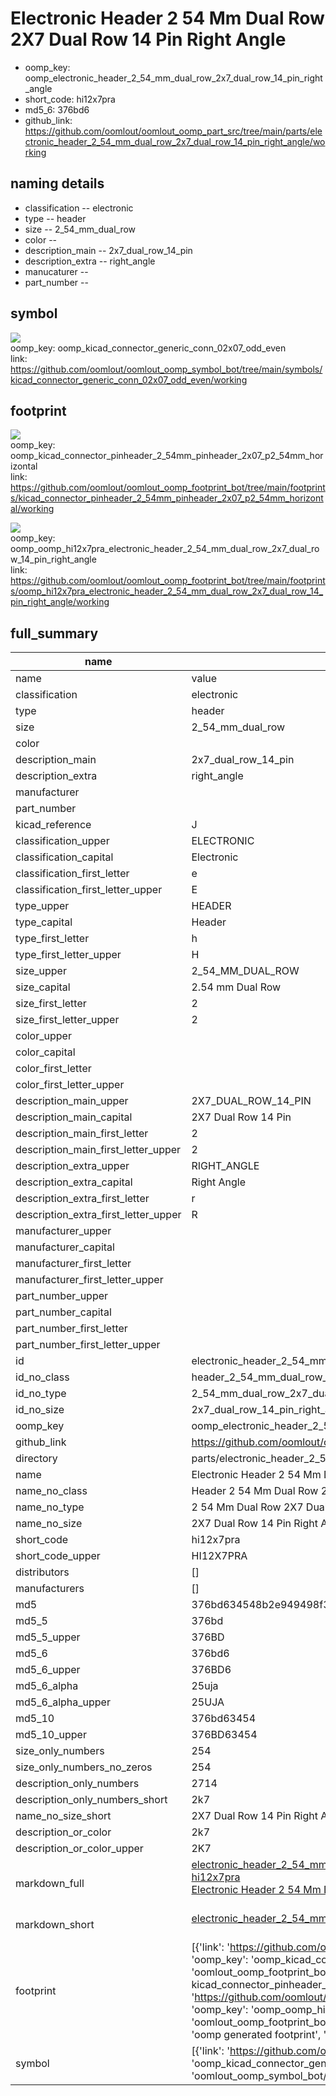 # Electronic Header 2 54 Mm Dual Row 2X7 Dual Row 14 Pin Right Angle

  
* oomp_key: oomp_electronic_header_2_54_mm_dual_row_2x7_dual_row_14_pin_right_angle 
* short_code: hi12x7pra
* md5_6: 376bd6  
* github_link: https://github.com/oomlout/oomlout_oomp_part_src/tree/main/parts/electronic_header_2_54_mm_dual_row_2x7_dual_row_14_pin_right_angle/working  
## naming details
* classification -- electronic
* type -- header
* size -- 2_54_mm_dual_row
* color -- 
* description_main -- 2x7_dual_row_14_pin
* description_extra -- right_angle
* manucaturer -- 
* part_number -- 



## symbol

![](symbol/{index}/working/working_600.png)  
oomp_key: oomp_kicad_connector_generic_conn_02x07_odd_even  
link: https://github.com/oomlout/oomlout_oomp_symbol_bot/tree/main/symbols/kicad_connector_generic_conn_02x07_odd_even/working  

## footprint

![](footprint/{index}/working/working_600.png)  
oomp_key: oomp_kicad_connector_pinheader_2_54mm_pinheader_2x07_p2_54mm_horizontal  
link: https://github.com/oomlout/oomlout_oomp_footprint_bot/tree/main/footprints/kicad_connector_pinheader_2_54mm_pinheader_2x07_p2_54mm_horizontal/working  

![](footprint/{index}/working/working_600.png)  
oomp_key: oomp_oomp_hi12x7pra_electronic_header_2_54_mm_dual_row_2x7_dual_row_14_pin_right_angle  
link: https://github.com/oomlout/oomlout_oomp_footprint_bot/tree/main/footprints/oomp_hi12x7pra_electronic_header_2_54_mm_dual_row_2x7_dual_row_14_pin_right_angle/working  

## full_summary
| name | value | 
| --- | --- | 
| name | value | 
| classification | electronic | 
| type | header | 
| size | 2_54_mm_dual_row | 
| color |  | 
| description_main | 2x7_dual_row_14_pin | 
| description_extra | right_angle | 
| manufacturer |  | 
| part_number |  | 
| kicad_reference | J | 
| classification_upper | ELECTRONIC | 
| classification_capital | Electronic | 
| classification_first_letter | e | 
| classification_first_letter_upper | E | 
| type_upper | HEADER | 
| type_capital | Header | 
| type_first_letter | h | 
| type_first_letter_upper | H | 
| size_upper | 2_54_MM_DUAL_ROW | 
| size_capital | 2.54 mm Dual Row | 
| size_first_letter | 2 | 
| size_first_letter_upper | 2 | 
| color_upper |  | 
| color_capital |  | 
| color_first_letter |  | 
| color_first_letter_upper |  | 
| description_main_upper | 2X7_DUAL_ROW_14_PIN | 
| description_main_capital | 2X7 Dual Row 14 Pin | 
| description_main_first_letter | 2 | 
| description_main_first_letter_upper | 2 | 
| description_extra_upper | RIGHT_ANGLE | 
| description_extra_capital | Right Angle | 
| description_extra_first_letter | r | 
| description_extra_first_letter_upper | R | 
| manufacturer_upper |  | 
| manufacturer_capital |  | 
| manufacturer_first_letter |  | 
| manufacturer_first_letter_upper |  | 
| part_number_upper |  | 
| part_number_capital |  | 
| part_number_first_letter |  | 
| part_number_first_letter_upper |  | 
| id | electronic_header_2_54_mm_dual_row_2x7_dual_row_14_pin_right_angle | 
| id_no_class | header_2_54_mm_dual_row_2x7_dual_row_14_pin_right_angle | 
| id_no_type | 2_54_mm_dual_row_2x7_dual_row_14_pin_right_angle | 
| id_no_size | 2x7_dual_row_14_pin_right_angle | 
| oomp_key | oomp_electronic_header_2_54_mm_dual_row_2x7_dual_row_14_pin_right_angle | 
| github_link | https://github.com/oomlout/oomlout_oomp_part_src/tree/main/parts/electronic_header_2_54_mm_dual_row_2x7_dual_row_14_pin_right_angle/working | 
| directory | parts/electronic_header_2_54_mm_dual_row_2x7_dual_row_14_pin_right_angle | 
| name | Electronic Header 2 54 Mm Dual Row 2X7 Dual Row 14 Pin Right Angle | 
| name_no_class | Header 2 54 Mm Dual Row 2X7 Dual Row 14 Pin Right Angle | 
| name_no_type | 2 54 Mm Dual Row 2X7 Dual Row 14 Pin Right Angle | 
| name_no_size | 2X7 Dual Row 14 Pin Right Angle | 
| short_code | hi12x7pra | 
| short_code_upper | HI12X7PRA | 
| distributors | [] | 
| manufacturers | [] | 
| md5 | 376bd634548b2e949498f34ac3579c6e | 
| md5_5 | 376bd | 
| md5_5_upper | 376BD | 
| md5_6 | 376bd6 | 
| md5_6_upper | 376BD6 | 
| md5_6_alpha | 25uja | 
| md5_6_alpha_upper | 25UJA | 
| md5_10 | 376bd63454 | 
| md5_10_upper | 376BD63454 | 
| size_only_numbers | 254 | 
| size_only_numbers_no_zeros | 254 | 
| description_only_numbers | 2714 | 
| description_only_numbers_short | 2k7 | 
| name_no_size_short | 2X7 Dual Row 14 Pin Right Angle | 
| description_or_color | 2k7 | 
| description_or_color_upper | 2K7 | 
| markdown_full | [electronic_header_2_54_mm_dual_row_2x7_dual_row_14_pin_right_angle](https://github.com/oomlout/oomlout_oomp_part_src/tree/main/parts/electronic_header_2_54_mm_dual_row_2x7_dual_row_14_pin_right_angle/working)<br>[hi12x7pra](https://github.com/oomlout/oomlout_oomp_part_src/tree/main/parts/electronic_header_2_54_mm_dual_row_2x7_dual_row_14_pin_right_angle/working)<br>[Electronic Header 2 54 Mm Dual Row 2X7 Dual Row 14 Pin Right Angle](https://github.com/oomlout/oomlout_oomp_part_src/tree/main/parts/electronic_header_2_54_mm_dual_row_2x7_dual_row_14_pin_right_angle/working)<br><br> | 
| markdown_short | [electronic_header_2_54_mm_dual_row_2x7_dual_row_14_pin_right_angle](https://github.com/oomlout/oomlout_oomp_part_src/tree/main/parts/electronic_header_2_54_mm_dual_row_2x7_dual_row_14_pin_right_angle/working)<br><br> | 
| footprint | [{'link': 'https://github.com/oomlout/oomlout_oomp_footprint_bot/tree/main/foootprntss/kicad_connector_pinheader_2_54mm_pinheader_2x07_p2_54mm_horizontal', 'oomp_key': 'oomp_kicad_connector_pinheader_2_54mm_pinheader_2x07_p2_54mm_horizontal', 'directory': 'oomlout_oomp_footprint_bot/footprints/kicad_connector_pinheader_2_54mm_pinheader_2x07_p2_54mm_horizontal//working/working.kicad_mod', 'note': 'source footprint kicad_connector_pinheader_2_54mm_pinheader_2x07_p2_54mm_horizontal', 'index': 0}, {'link': 'https://github.com/oomlout/oomlout_oomp_footprint_bot/tree/main/foootprntss/oomp_hi12x7pra_electronic_header_2_54_mm_dual_row_2x7_dual_row_14_pin_right_angle', 'oomp_key': 'oomp_oomp_hi12x7pra_electronic_header_2_54_mm_dual_row_2x7_dual_row_14_pin_right_angle', 'directory': 'oomlout_oomp_footprint_bot/footprints/oomp_hi12x7pra_electronic_header_2_54_mm_dual_row_2x7_dual_row_14_pin_right_angle//working/working.kicad_mod', 'note': 'oomp generated footprint', 'index': 1}] | 
| symbol | [{'link': 'https://github.com/oomlout/oomlout_oomp_symbol_bot/tree/main/symbols/kicad_connector_generic_conn_02x07_odd_even', 'oomp_key': 'oomp_kicad_connector_generic_conn_02x07_odd_even', 'directory': 'oomlout_oomp_symbol_bot/symbols/kicad_connector_generic_conn_02x07_odd_even//working/working.kicad_sym', 'index': 0}] | 
